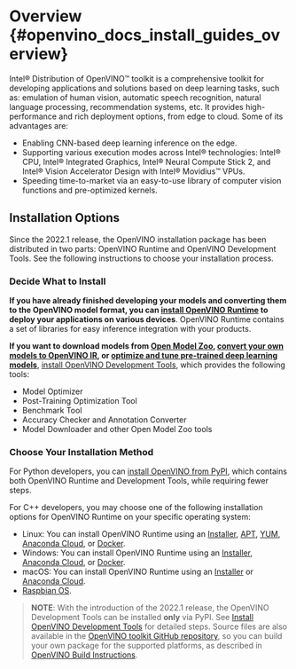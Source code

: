 # Overview {#openvino_docs_install_guides_overview}

Intel® Distribution of OpenVINO™ toolkit is a comprehensive toolkit for developing applications and solutions based on deep learning tasks, such as: emulation of human vision, automatic speech recognition, natural language processing, recommendation systems, etc. It provides high-performance and rich deployment options, from edge to cloud. Some of its advantages are:

* Enabling CNN-based deep learning inference on the edge.
* Supporting various execution modes across Intel® technologies: Intel® CPU, Intel® Integrated Graphics, Intel® Neural Compute Stick 2, and Intel® Vision Accelerator Design with Intel® Movidius™ VPUs.
* Speeding time-to-market via an easy-to-use library of computer vision functions and pre-optimized kernels.

## Installation Options

Since the 2022.1 release, the OpenVINO installation package has been distributed in two parts: OpenVINO Runtime and OpenVINO Development Tools. See the following instructions to choose your installation process.
### Decide What to Install

**If you have already finished developing your models and converting them to the OpenVINO model format, you can [install OpenVINO Runtime](installing-openvino-runtime.md) to deploy your applications on various devices**. OpenVINO Runtime contains a set of libraries for easy inference integration with your products.

**If you want to download models from [Open Model Zoo](../model_zoo.md), [convert your own models to OpenVINO IR](../MO_DG/Deep_Learning_Model_Optimizer_DevGuide.md), or [optimize and tune pre-trained deep learning models](../optimization_guide/model_optimization_guide.md)**, [install OpenVINO Development Tools](installing-model-dev-tools.md), which provides the following tools:

  * Model Optimizer
  * Post-Training Optimization Tool
  * Benchmark Tool
  * Accuracy Checker and Annotation Converter
  * Model Downloader and other Open Model Zoo tools


### Choose Your Installation Method

For Python developers, you can [install OpenVINO from PyPI](installing-openvino-pip.md), which contains both OpenVINO Runtime and Development Tools, while requiring fewer steps. 

For C++ developers, you may choose one of the following installation options for OpenVINO Runtime on your specific operating system:

* Linux: You can install OpenVINO Runtime using an [Installer](installing-openvino-linux.md), [APT](installing-openvino-apt.md), [YUM](installing-openvino-yum.md), [Anaconda Cloud](installing-openvino-conda.md), or [Docker](installing-openvino-docker-linux.md).
* Windows: You can install OpenVINO Runtime using an [Installer](installing-openvino-windows.md), [Anaconda Cloud](installing-openvino-conda.md), or [Docker](installing-openvino-docker-windows.md).
* macOS: You can install OpenVINO Runtime using an [Installer](installing-openvino-macos.md) or [Anaconda Cloud](installing-openvino-conda.md).
* [Raspbian OS](installing-openvino-raspbian.md).

> **NOTE**: With the introduction of the 2022.1 release, the OpenVINO Development Tools can be installed **only** via PyPI. See [Install OpenVINO Development Tools](installing-model-dev-tools.md) for detailed steps.
Source files are also available in the [OpenVINO toolkit GitHub repository](https://github.com/openvinotoolkit/openvino/), so you can build your own package for the supported platforms, as described in [OpenVINO Build Instructions](https://github.com/openvinotoolkit/openvino/wiki/BuildingCode).